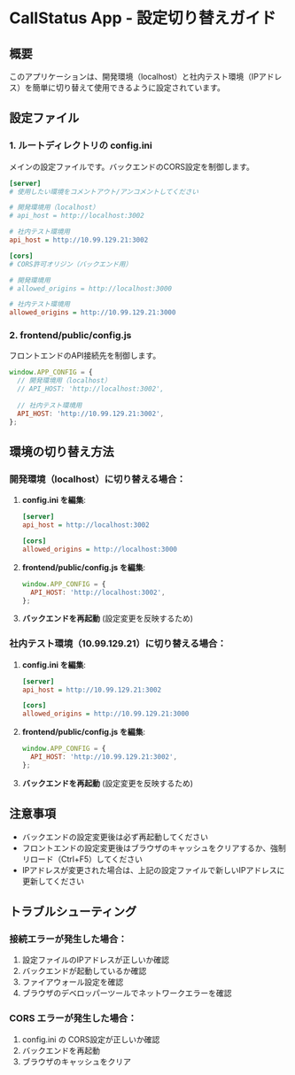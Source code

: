 # CallStatus App - 設定切り替えガイド

## 概要
このアプリケーションは、開発環境（localhost）と社内テスト環境（IPアドレス）を簡単に切り替えて使用できるように設定されています。

## 設定ファイル

### 1. ルートディレクトリの config.ini
メインの設定ファイルです。バックエンドのCORS設定を制御します。

```ini
[server]
# 使用したい環境をコメントアウト/アンコメントしてください

# 開発環境用（localhost）
# api_host = http://localhost:3002

# 社内テスト環境用
api_host = http://10.99.129.21:3002

[cors]
# CORS許可オリジン（バックエンド用）

# 開発環境用
# allowed_origins = http://localhost:3000

# 社内テスト環境用  
allowed_origins = http://10.99.129.21:3000
```

### 2. frontend/public/config.js
フロントエンドのAPI接続先を制御します。

```javascript
window.APP_CONFIG = {
  // 開発環境用（localhost）
  // API_HOST: 'http://localhost:3002',
  
  // 社内テスト環境用
  API_HOST: 'http://10.99.129.21:3002',
};
```

## 環境の切り替え方法

### 開発環境（localhost）に切り替える場合：

1. **config.ini を編集**:
   ```ini
   [server]
   api_host = http://localhost:3002
   
   [cors]
   allowed_origins = http://localhost:3000
   ```

2. **frontend/public/config.js を編集**:
   ```javascript
   window.APP_CONFIG = {
     API_HOST: 'http://localhost:3002',
   };
   ```

3. **バックエンドを再起動** (設定変更を反映するため)

### 社内テスト環境（10.99.129.21）に切り替える場合：

1. **config.ini を編集**:
   ```ini
   [server]
   api_host = http://10.99.129.21:3002
   
   [cors]
   allowed_origins = http://10.99.129.21:3000
   ```

2. **frontend/public/config.js を編集**:
   ```javascript
   window.APP_CONFIG = {
     API_HOST: 'http://10.99.129.21:3002',
   };
   ```

3. **バックエンドを再起動** (設定変更を反映するため)

## 注意事項

- バックエンドの設定変更後は必ず再起動してください
- フロントエンドの設定変更後はブラウザのキャッシュをクリアするか、強制リロード（Ctrl+F5）してください
- IPアドレスが変更された場合は、上記の設定ファイルで新しいIPアドレスに更新してください

## トラブルシューティング

### 接続エラーが発生した場合：
1. 設定ファイルのIPアドレスが正しいか確認
2. バックエンドが起動しているか確認
3. ファイアウォール設定を確認
4. ブラウザのデベロッパーツールでネットワークエラーを確認

### CORS エラーが発生した場合：
1. config.ini の CORS設定が正しいか確認
2. バックエンドを再起動
3. ブラウザのキャッシュをクリア